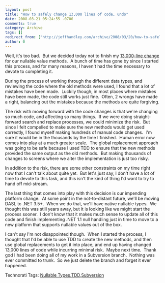 ```yaml
---
layout: post
title: "How to safely change 13,000 lines of code, undo"
date: 2008-03-21 05:24:55 -0700
comments: true
category: Archive
tags: []
redirect_from: ["http://jeffhandley.com/archive/2008/03/20/how-to-safely-change-13000-lines-of-code-undo.aspx"].aspx
author: 0
---
```

<!-- more -->
<p>Well, it's too bad.  But we decided today not to finish my <a href="http://blog.jeffhandley.com/archive/2008/02/15/how-to-safely-change-13000-lines-of-code-part-2.aspx" target="_blank">13,000-line change</a> for our nullable value methods.  A bunch of time has gone by since I started this process, and for many reasons, I haven't had the time necessary to devote to completing it.</p>  <p>During the process of working through the different data types, and reviewing the code where the old methods were used, I found that a lot of mistakes have been made.  Luckily though, in most places where mistakes have been made, the code still works just fine.  Often, 2 wrongs have made a right, balancing out the mistakes because the methods are quite forgiving.</p>  <p>The risk with moving forward with the code changes is that we're changing so much code, and affecting so many things.  If we were doing straight-forward search and replace processes, we could minimize the risk.  But since I felt compelled to make sure the new methods would get used correctly, I found myself making hundreds of manual code changes.  I'm sure it would be in the thousands by the time I finished.  Human error now comes into play at a much greater scale.  The global replacement approach was going to be safe because I used TDD to ensure that the new methods provided the same output as the old methods.  But making thousands of changes to screens where we alter the implementation is just too risky.</p>  <p>In addition to the risk, there are some other constraints on my time right now that I can't talk about quite yet.  But let's just say, I don't have a lot of time to devote to this task, and this isn't the kind of thing I'd want to try to hand off mid-stream.</p>  <p>The last thing that comes into play with this decision is our impending platform change.  At some point in the not-to-distant future, we'll be moving DASL to .NET 3.5+.  When we do that, we'll have native nullable types.  We thought this was still years away, but it is looking like we might start the process sooner.  I don't know that it makes much sense to update all of this code and finish implementing .NET 1.1 null handling just in time to move to a new platform that supports nullable values out of the box.</p>  <p>I can't say I'm not disappointed though.  When I started the process, I thought that I'd be able to use TDD to create the new methods, and then use global replacements to get it into place, and end up having changed 13,000 lines of code while incurring minimal risk.  Maybe next time.  Thank god I had been doing all of my work in a Subversion branch.  Nothing was ever committed to trunk.  So we just delete the branch and forget it ever happened.</p>  <div class="wlWriterSmartContent" id="scid:0767317B-992E-4b12-91E0-4F059A8CECA8:149ac5e7-5a0b-4bd6-94a1-7ebbc30f9de6" style="padding-right: 0px; display: inline; padding-left: 0px; float: none; padding-bottom: 0px; margin: 0px; padding-top: 0px">Technorati Tags: <a href="http://technorati.com/tags/Nullable%20Types" rel="tag">Nullable Types</a>,<a href="http://technorati.com/tags/TDD" rel="tag">TDD</a>,<a href="http://technorati.com/tags/Subversion" rel="tag">Subversion</a></div>

